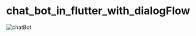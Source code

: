 # chat_bot_in_flutter_with_dialogFlow
 
![chatBot](https://user-images.githubusercontent.com/91019922/212458586-a338b4b3-6e32-4f1c-8125-9eea397b308a.PNG)
